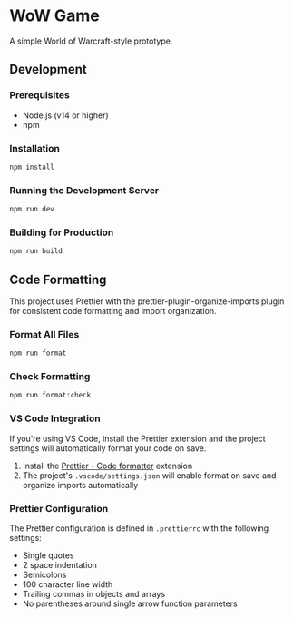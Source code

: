 # WoW Game

A simple World of Warcraft-style prototype.

## Development

### Prerequisites

- Node.js (v14 or higher)
- npm

### Installation

```bash
npm install
```

### Running the Development Server

```bash
npm run dev
```

### Building for Production

```bash
npm run build
```

## Code Formatting

This project uses Prettier with the prettier-plugin-organize-imports plugin for consistent code formatting and import organization.

### Format All Files

```bash
npm run format
```

### Check Formatting

```bash
npm run format:check
```

### VS Code Integration

If you're using VS Code, install the Prettier extension and the project settings will automatically format your code on save.

1. Install the [Prettier - Code formatter](https://marketplace.visualstudio.com/items?itemName=esbenp.prettier-vscode) extension
2. The project's `.vscode/settings.json` will enable format on save and organize imports automatically

### Prettier Configuration

The Prettier configuration is defined in `.prettierrc` with the following settings:

- Single quotes
- 2 space indentation
- Semicolons
- 100 character line width
- Trailing commas in objects and arrays
- No parentheses around single arrow function parameters
